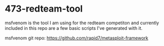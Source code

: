 # 473-redteam-tool
msfvenom is the tool I am using for the redteam competiton and currently included in this repo are a few basic scripts I've generated with it.

msfvenom git repo: https://github.com/rapid7/metasploit-framework
